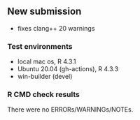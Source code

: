 ## New submission

- fixes clang++ 20 warnings

### Test environments

- local mac os, R 4.3.1
- Ubuntu 20.04 (gh-actions), R 4.3.3
- win-builder (devel)

### R CMD check results

There were no ERRORs/WARNINGs/NOTEs. 
